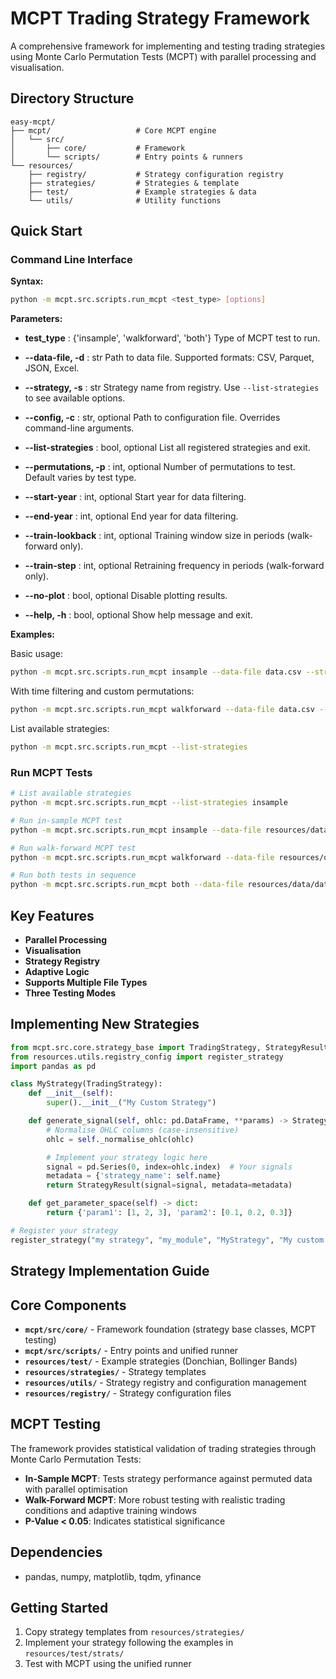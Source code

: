 # MCPT Trading Strategy Framework

A comprehensive framework for implementing and testing trading strategies using Monte Carlo Permutation Tests (MCPT) with parallel processing and visualisation.

## Directory Structure

```
easy-mcpt/
├── mcpt/                   # Core MCPT engine
│   └── src/
│       ├── core/           # Framework
│       └── scripts/        # Entry points & runners
└── resources/
    ├── registry/           # Strategy configuration registry
    ├── strategies/         # Strategies & template
    ├── test/               # Example strategies & data
    └── utils/              # Utility functions
```

## Quick Start

### Command Line Interface

**Syntax:**

```bash
python -m mcpt.src.scripts.run_mcpt <test_type> [options]
```

**Parameters:**

- **test_type** : {'insample', 'walkforward', 'both'}
    Type of MCPT test to run.

- **--data-file, -d** : str
    Path to data file. Supported formats: CSV, Parquet, JSON, Excel.

- **--strategy, -s** : str
    Strategy name from registry. Use `--list-strategies` to see available options.

- **--config, -c** : str, optional
    Path to configuration file. Overrides command-line arguments.

- **--list-strategies** : bool, optional
    List all registered strategies and exit.

- **--permutations, -p** : int, optional
    Number of permutations to test. Default varies by test type.

- **--start-year** : int, optional
    Start year for data filtering.

- **--end-year** : int, optional
    End year for data filtering.

- **--train-lookback** : int, optional
    Training window size in periods (walk-forward only).

- **--train-step** : int, optional
    Retraining frequency in periods (walk-forward only).

- **--no-plot** : bool, optional
    Disable plotting results.

- **--help, -h** : bool, optional
    Show help message and exit.

**Examples:**

Basic usage:

```bash
python -m mcpt.src.scripts.run_mcpt insample --data-file data.csv --strategy bollinger
```

With time filtering and custom permutations:

```bash
python -m mcpt.src.scripts.run_mcpt walkforward --data-file data.csv --strategy donchian --start-year 2020 --end-year 2023 --permutations 500
```

List available strategies:

```bash
python -m mcpt.src.scripts.run_mcpt --list-strategies
```

### Run MCPT Tests

```bash
# List available strategies
python -m mcpt.src.scripts.run_mcpt --list-strategies insample

# Run in-sample MCPT test
python -m mcpt.src.scripts.run_mcpt insample --data-file resources/data/data-file.csv --strategy donchian --permutations 1000

# Run walk-forward MCPT test
python -m mcpt.src.scripts.run_mcpt walkforward --data-file resources/data/data-file.csv --strategy donchian --permutations 200

# Run both tests in sequence
python -m mcpt.src.scripts.run_mcpt both --data-file resources/data/data-file.csv --strategy donchian --permutations 200
```

## Key Features

- **Parallel Processing**
- **Visualisation**
- **Strategy Registry**
- **Adaptive Logic**
- **Supports Multiple File Types**
- **Three Testing Modes**

## Implementing New Strategies

```python
from mcpt.src.core.strategy_base import TradingStrategy, StrategyResult
from resources.utils.registry_config import register_strategy
import pandas as pd

class MyStrategy(TradingStrategy):
    def __init__(self):
        super().__init__("My Custom Strategy")

    def generate_signal(self, ohlc: pd.DataFrame, **params) -> StrategyResult:
        # Normalise OHLC columns (case-insensitive)
        ohlc = self._normalise_ohlc(ohlc)

        # Implement your strategy logic here
        signal = pd.Series(0, index=ohlc.index)  # Your signals
        metadata = {'strategy_name': self.name}
        return StrategyResult(signal=signal, metadata=metadata)

    def get_parameter_space(self) -> dict:
        return {'param1': [1, 2, 3], 'param2': [0.1, 0.2, 0.3]}

# Register your strategy
register_strategy("my strategy", "my_module", "MyStrategy", "My custom trading strategy")
```

## Strategy Implementation Guide

## Core Components

- **`mcpt/src/core/`** - Framework foundation (strategy base classes, MCPT testing)
- **`mcpt/src/scripts/`** - Entry points and unified runner
- **`resources/test/`** - Example strategies (Donchian, Bollinger Bands)
- **`resources/strategies/`** - Strategy templates
- **`resources/utils/`** - Strategy registry and configuration management
- **`resources/registry/`** - Strategy configuration files

## MCPT Testing

The framework provides statistical validation of trading strategies through Monte Carlo Permutation Tests:

- **In-Sample MCPT**: Tests strategy performance against permuted data with parallel optimisation
- **Walk-Forward MCPT**: More robust testing with realistic trading conditions and adaptive training windows
- **P-Value < 0.05**: Indicates statistical significance

## Dependencies

- pandas, numpy, matplotlib, tqdm, yfinance

## Getting Started

1. Copy strategy templates from `resources/strategies/`
2. Implement your strategy following the examples in `resources/test/strats/`
3. Test with MCPT using the unified runner

